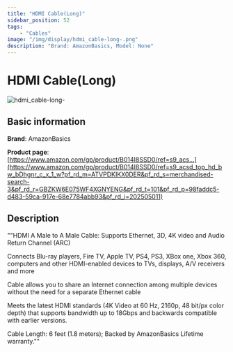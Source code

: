 ```yaml
---
title: "HDMI Cable(Long)"
sidebar_position: 52
tags:
    - "Cables"
image: "/img/display/hdmi_cable-long-.png"
description: "Brand: AmazonBasics, Model: None"
---
```

# HDMI Cable(Long)

![hdmi_cable-long-](/img/display/hdmi_cable-long-.png)

## Basic information

**Brand**: AmazonBasics

**Product page**: [https://www.amazon.com/gp/product/B014I8SSD0/ref=s9_acs...](https://www.amazon.com/gp/product/B014I8SSD0/ref=s9_acsd_top_hd_bw_bDhgnr_c_x_1_w?pf_rd_m=ATVPDKIKX0DER&pf_rd_s=merchandised-search-3&pf_rd_r=GBZKW6E075WF4XGNYENG&pf_rd_t=101&pf_rd_p=98faddc5-d483-59ca-917e-68e7784abb93&pf_rd_i=202505011)

## Description

""HDMI A Male to A Male Cable: Supports Ethernet, 3D, 4K video and Audio Return Channel \(ARC\)

 Connects Blu\-ray players, Fire TV, Apple TV, PS4, PS3, XBox one, Xbox 360, computers and other HDMI\-enabled devices to TVs, displays, A/V receivers and more

 Cable allows you to share an Internet connection among multiple devices without the need for a separate Ethernet cable

 Meets the latest HDMI standards \(4K Video at 60 Hz, 2160p, 48 bit/px color depth\) that supports bandwidth up to 18Gbps and backwards compatible with earlier versions\.

 Cable Length: 6 feet \(1\.8 meters\); Backed by AmazonBasics Lifetime warranty\.""

